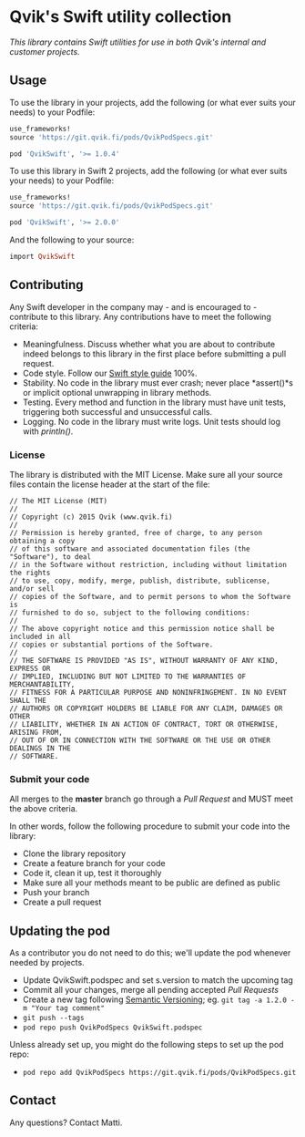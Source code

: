 # Qvik's Swift utility collection

*This library contains Swift utilities for use in both Qvik's internal and customer projects.*

## Usage

To use the library in your projects, add the following (or what ever suits your needs) to your Podfile:
```ruby
use_frameworks!
source 'https://git.qvik.fi/pods/QvikPodSpecs.git'

pod 'QvikSwift', '>= 1.0.4'
```

To use this library in Swift 2 projects, add the following (or what ever suits your needs) to your Podfile:
```ruby
use_frameworks!
source 'https://git.qvik.fi/pods/QvikPodSpecs.git'

pod 'QvikSwift', '>= 2.0.0'
```

And the following to your source:

```ruby
import QvikSwift
```

## Contributing 

Any Swift developer in the company may - and is encouraged to - contribute to this library. Any contributions have to meet the following criteria:

* Meaningfulness. Discuss whether what you are about to contribute indeed belongs to this library in the first place before submitting a pull request.
* Code style. Follow our [Swift style guide](https://github.com/qvik/swift) 100%.
* Stability. No code in the library must ever crash; never place *assert()*s or implicit optional unwrapping in library methods.
* Testing. Every method and function in the library must have unit tests, triggering both successful and unsuccessful calls.
* Logging. No code in the library must write logs. Unit tests should log with *println()*.

### License

The library is distributed with the MIT License. Make sure all your source files contain the license header at the start of the file:

```
// The MIT License (MIT)
//
// Copyright (c) 2015 Qvik (www.qvik.fi)
//
// Permission is hereby granted, free of charge, to any person obtaining a copy
// of this software and associated documentation files (the "Software"), to deal
// in the Software without restriction, including without limitation the rights
// to use, copy, modify, merge, publish, distribute, sublicense, and/or sell
// copies of the Software, and to permit persons to whom the Software is
// furnished to do so, subject to the following conditions:
//
// The above copyright notice and this permission notice shall be included in all
// copies or substantial portions of the Software.
//
// THE SOFTWARE IS PROVIDED "AS IS", WITHOUT WARRANTY OF ANY KIND, EXPRESS OR
// IMPLIED, INCLUDING BUT NOT LIMITED TO THE WARRANTIES OF MERCHANTABILITY,
// FITNESS FOR A PARTICULAR PURPOSE AND NONINFRINGEMENT. IN NO EVENT SHALL THE
// AUTHORS OR COPYRIGHT HOLDERS BE LIABLE FOR ANY CLAIM, DAMAGES OR OTHER
// LIABILITY, WHETHER IN AN ACTION OF CONTRACT, TORT OR OTHERWISE, ARISING FROM,
// OUT OF OR IN CONNECTION WITH THE SOFTWARE OR THE USE OR OTHER DEALINGS IN THE
// SOFTWARE.
```

### Submit your code

All merges to the **master** branch go through a *Pull Request* and MUST meet the above criteria.

In other words, follow the following procedure to submit your code into the library:

* Clone the library repository
* Create a feature branch for your code
* Code it, clean it up, test it thoroughly
* Make sure all your methods meant to be public are defined as public
* Push your branch
* Create a pull request

## Updating the pod

As a contributor you do not need to do this; we'll update the pod whenever needed by projects.

* Update QvikSwift.podspec and set s.version to match the upcoming tag
* Commit all your changes, merge all pending accepted *Pull Requests*
* Create a new tag following [Semantic Versioning](http://semver.org/); eg. `git tag -a 1.2.0 -m "Your tag comment"`
* `git push --tags`
* `pod repo push QvikPodSpecs QvikSwift.podspec`

Unless already set up, you might do the following steps to set up the pod repo:

* ```pod repo add QvikPodSpecs https://git.qvik.fi/pods/QvikPodSpecs.git```

## Contact

Any questions? Contact Matti.